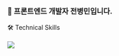 ### 👋 프론트엔드 개발자 전병민입니다.

<!--
**byeongminn/byeongminn** is a ✨ _special_ ✨ repository because its `README.md` (this file) appears on your GitHub profile.

Here are some ideas to get you started:

- 🔭 I’m currently working on ...
- 🌱 I’m currently learning ...
- 👯 I’m looking to collaborate on ...
- 🤔 I’m looking for help with ...
- 💬 Ask me about ...
- 📫 How to reach me: ...
- 😄 Pronouns: ...
- ⚡ Fun fact: ...
-->
<div>🛠 Technical Skills</div>
<br />
<img src="https://img.shields.io/badge/Javascript-F7DF1E?style=for-the-badge&logo=Javascript&logoColor=black">
